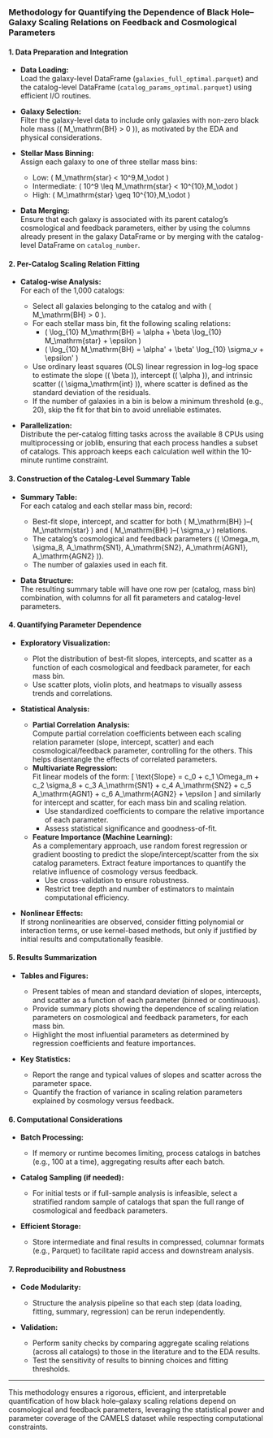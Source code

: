 ### Methodology for Quantifying the Dependence of Black Hole–Galaxy Scaling Relations on Feedback and Cosmological Parameters

#### 1. Data Preparation and Integration

- **Data Loading:**  
  Load the galaxy-level DataFrame (`galaxies_full_optimal.parquet`) and the catalog-level DataFrame (`catalog_params_optimal.parquet`) using efficient I/O routines.

- **Galaxy Selection:**  
  Filter the galaxy-level data to include only galaxies with non-zero black hole mass (\( M_\mathrm{BH} > 0 \)), as motivated by the EDA and physical considerations.

- **Stellar Mass Binning:**  
  Assign each galaxy to one of three stellar mass bins:
  - Low: \( M_\mathrm{star} < 10^9\,M_\odot \)
  - Intermediate: \( 10^9 \leq M_\mathrm{star} < 10^{10}\,M_\odot \)
  - High: \( M_\mathrm{star} \geq 10^{10}\,M_\odot \)

- **Data Merging:**  
  Ensure that each galaxy is associated with its parent catalog’s cosmological and feedback parameters, either by using the columns already present in the galaxy DataFrame or by merging with the catalog-level DataFrame on `catalog_number`.

#### 2. Per-Catalog Scaling Relation Fitting

- **Catalog-wise Analysis:**  
  For each of the 1,000 catalogs:
  - Select all galaxies belonging to the catalog and with \( M_\mathrm{BH} > 0 \).
  - For each stellar mass bin, fit the following scaling relations:
    - \( \log_{10} M_\mathrm{BH} = \alpha + \beta \log_{10} M_\mathrm{star} + \epsilon \)
    - \( \log_{10} M_\mathrm{BH} = \alpha' + \beta' \log_{10} \sigma_v + \epsilon' \)
  - Use ordinary least squares (OLS) linear regression in log–log space to estimate the slope (\( \beta \)), intercept (\( \alpha \)), and intrinsic scatter (\( \sigma_\mathrm{int} \)), where scatter is defined as the standard deviation of the residuals.
  - If the number of galaxies in a bin is below a minimum threshold (e.g., 20), skip the fit for that bin to avoid unreliable estimates.

- **Parallelization:**  
  Distribute the per-catalog fitting tasks across the available 8 CPUs using multiprocessing or joblib, ensuring that each process handles a subset of catalogs. This approach keeps each calculation well within the 10-minute runtime constraint.

#### 3. Construction of the Catalog-Level Summary Table

- **Summary Table:**  
  For each catalog and each stellar mass bin, record:
  - Best-fit slope, intercept, and scatter for both \( M_\mathrm{BH} \)–\( M_\mathrm{star} \) and \( M_\mathrm{BH} \)–\( \sigma_v \) relations.
  - The catalog’s cosmological and feedback parameters (\( \Omega_m, \sigma_8, A_\mathrm{SN1}, A_\mathrm{SN2}, A_\mathrm{AGN1}, A_\mathrm{AGN2} \)).
  - The number of galaxies used in each fit.

- **Data Structure:**  
  The resulting summary table will have one row per (catalog, mass bin) combination, with columns for all fit parameters and catalog-level parameters.

#### 4. Quantifying Parameter Dependence

- **Exploratory Visualization:**  
  - Plot the distribution of best-fit slopes, intercepts, and scatter as a function of each cosmological and feedback parameter, for each mass bin.
  - Use scatter plots, violin plots, and heatmaps to visually assess trends and correlations.

- **Statistical Analysis:**
  - **Partial Correlation Analysis:**  
    Compute partial correlation coefficients between each scaling relation parameter (slope, intercept, scatter) and each cosmological/feedback parameter, controlling for the others. This helps disentangle the effects of correlated parameters.
  - **Multivariate Regression:**  
    Fit linear models of the form:
    \[
    \text{Slope} = c_0 + c_1 \Omega_m + c_2 \sigma_8 + c_3 A_\mathrm{SN1} + c_4 A_\mathrm{SN2} + c_5 A_\mathrm{AGN1} + c_6 A_\mathrm{AGN2} + \epsilon
    \]
    and similarly for intercept and scatter, for each mass bin and scaling relation.
    - Use standardized coefficients to compare the relative importance of each parameter.
    - Assess statistical significance and goodness-of-fit.
  - **Feature Importance (Machine Learning):**  
    As a complementary approach, use random forest regression or gradient boosting to predict the slope/intercept/scatter from the six catalog parameters. Extract feature importances to quantify the relative influence of cosmology versus feedback.
    - Use cross-validation to ensure robustness.
    - Restrict tree depth and number of estimators to maintain computational efficiency.

- **Nonlinear Effects:**  
  If strong nonlinearities are observed, consider fitting polynomial or interaction terms, or use kernel-based methods, but only if justified by initial results and computationally feasible.

#### 5. Results Summarization

- **Tables and Figures:**  
  - Present tables of mean and standard deviation of slopes, intercepts, and scatter as a function of each parameter (binned or continuous).
  - Provide summary plots showing the dependence of scaling relation parameters on cosmological and feedback parameters, for each mass bin.
  - Highlight the most influential parameters as determined by regression coefficients and feature importances.

- **Key Statistics:**  
  - Report the range and typical values of slopes and scatter across the parameter space.
  - Quantify the fraction of variance in scaling relation parameters explained by cosmology versus feedback.

#### 6. Computational Considerations

- **Batch Processing:**  
  - If memory or runtime becomes limiting, process catalogs in batches (e.g., 100 at a time), aggregating results after each batch.

- **Catalog Sampling (if needed):**  
  - For initial tests or if full-sample analysis is infeasible, select a stratified random sample of catalogs that span the full range of cosmological and feedback parameters.

- **Efficient Storage:**  
  - Store intermediate and final results in compressed, columnar formats (e.g., Parquet) to facilitate rapid access and downstream analysis.

#### 7. Reproducibility and Robustness

- **Code Modularity:**  
  - Structure the analysis pipeline so that each step (data loading, fitting, summary, regression) can be rerun independently.

- **Validation:**  
  - Perform sanity checks by comparing aggregate scaling relations (across all catalogs) to those in the literature and to the EDA results.
  - Test the sensitivity of results to binning choices and fitting thresholds.

---

This methodology ensures a rigorous, efficient, and interpretable quantification of how black hole–galaxy scaling relations depend on cosmological and feedback parameters, leveraging the statistical power and parameter coverage of the CAMELS dataset while respecting computational constraints.